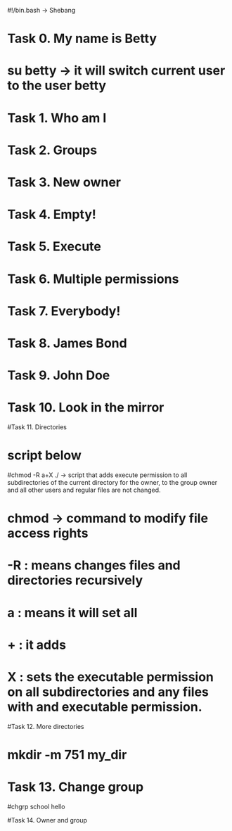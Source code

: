 #!/bin.bash -> Shebang

# Task 0. My name is Betty
# su betty -> it will switch current user to the user betty

# Task 1. Who am I

# Task 2. Groups

# Task 3. New owner

# Task 4. Empty!

# Task 5. Execute

# Task 6. Multiple permissions

# Task 7. Everybody!

# Task 8. James Bond

# Task 9. John Doe

# Task 10. Look in the mirror

#Task 11. Directories
# script below
#chmod -R a+X ./ -> script that adds execute permission to all subdirectories of the current directory for the owner, to the group owner and all other users and regular files are not changed.
# chmod -> command to modify file access rights
# -R :  means changes files and directories recursively
# a : means it will set all
# + : it adds 
# X : sets the executable permission on all subdirectories and any files with and executable permission.

#Task 12. More directories
# mkdir -m 751 my_dir

# Task 13. Change group
#chgrp school hello

#Task 14. Owner and group
